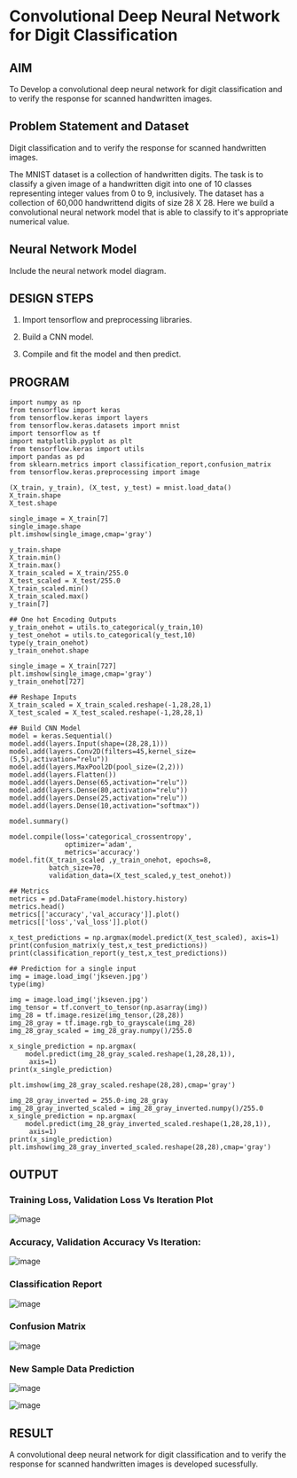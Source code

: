 # Convolutional Deep Neural Network for Digit Classification

## AIM

To Develop a convolutional deep neural network for digit classification and to verify the response for scanned handwritten images.

## Problem Statement and Dataset
Digit classification and to verify the response for scanned handwritten images.

The MNIST dataset is a collection of handwritten digits. The task is to classify a given image of a handwritten digit into one of 10 classes representing integer values from 0 to 9, inclusively. The dataset has a collection of 60,000 handwrittend digits of size 28 X 28. Here we build a convolutional neural network model that is able to classify to it's appropriate numerical value.

## Neural Network Model

Include the neural network model diagram.

## DESIGN STEPS
1. Import tensorflow and preprocessing libraries.

2. Build a CNN model.

3. Compile and fit the model and then predict.


## PROGRAM
```
import numpy as np
from tensorflow import keras
from tensorflow.keras import layers
from tensorflow.keras.datasets import mnist
import tensorflow as tf
import matplotlib.pyplot as plt
from tensorflow.keras import utils
import pandas as pd
from sklearn.metrics import classification_report,confusion_matrix
from tensorflow.keras.preprocessing import image

(X_train, y_train), (X_test, y_test) = mnist.load_data()
X_train.shape
X_test.shape

single_image = X_train[7]
single_image.shape
plt.imshow(single_image,cmap='gray')

y_train.shape
X_train.min()
X_train.max()
X_train_scaled = X_train/255.0
X_test_scaled = X_test/255.0
X_train_scaled.min()
X_train_scaled.max()
y_train[7]

## One hot Encoding Outputs
y_train_onehot = utils.to_categorical(y_train,10)
y_test_onehot = utils.to_categorical(y_test,10)
type(y_train_onehot)
y_train_onehot.shape

single_image = X_train[727]
plt.imshow(single_image,cmap='gray')
y_train_onehot[727]

## Reshape Inputs
X_train_scaled = X_train_scaled.reshape(-1,28,28,1)
X_test_scaled = X_test_scaled.reshape(-1,28,28,1)

## Build CNN Model
model = keras.Sequential()
model.add(layers.Input(shape=(28,28,1)))
model.add(layers.Conv2D(filters=45,kernel_size=(5,5),activation="relu"))
model.add(layers.MaxPool2D(pool_size=(2,2)))
model.add(layers.Flatten())
model.add(layers.Dense(65,activation="relu"))
model.add(layers.Dense(80,activation="relu"))
model.add(layers.Dense(25,activation="relu"))
model.add(layers.Dense(10,activation="softmax"))

model.summary()

model.compile(loss='categorical_crossentropy',
              optimizer='adam',
              metrics='accuracy')
model.fit(X_train_scaled ,y_train_onehot, epochs=8,
          batch_size=70,
          validation_data=(X_test_scaled,y_test_onehot))

## Metrics
metrics = pd.DataFrame(model.history.history)
metrics.head()
metrics[['accuracy','val_accuracy']].plot()
metrics[['loss','val_loss']].plot()

x_test_predictions = np.argmax(model.predict(X_test_scaled), axis=1)
print(confusion_matrix(y_test,x_test_predictions))
print(classification_report(y_test,x_test_predictions))

## Prediction for a single input
img = image.load_img('jkseven.jpg')
type(img)

img = image.load_img('jkseven.jpg')
img_tensor = tf.convert_to_tensor(np.asarray(img))
img_28 = tf.image.resize(img_tensor,(28,28))
img_28_gray = tf.image.rgb_to_grayscale(img_28)
img_28_gray_scaled = img_28_gray.numpy()/255.0

x_single_prediction = np.argmax(
    model.predict(img_28_gray_scaled.reshape(1,28,28,1)),
     axis=1)
print(x_single_prediction)

plt.imshow(img_28_gray_scaled.reshape(28,28),cmap='gray')

img_28_gray_inverted = 255.0-img_28_gray
img_28_gray_inverted_scaled = img_28_gray_inverted.numpy()/255.0
x_single_prediction = np.argmax(
    model.predict(img_28_gray_inverted_scaled.reshape(1,28,28,1)),
     axis=1)
print(x_single_prediction)
plt.imshow(img_28_gray_inverted_scaled.reshape(28,28),cmap='gray')

```
## OUTPUT

### Training Loss, Validation Loss Vs Iteration Plot

![image](https://github.com/Evangelin-Ruth/mnist-classification/assets/94219798/c065a4ce-c9e4-4215-a70c-c68726060725)

### Accuracy, Validation Accuracy Vs Iteration:
![image](https://github.com/Evangelin-Ruth/mnist-classification/assets/94219798/d0688473-e94e-4901-8dbf-88e1dff715c6)


### Classification Report

![image](https://github.com/Evangelin-Ruth/mnist-classification/assets/94219798/09e2dbc1-927e-495e-a342-3febe3287904)

### Confusion Matrix

![image](https://github.com/Evangelin-Ruth/mnist-classification/assets/94219798/1933d8bd-2e7e-440b-92e7-76de2d56d464)

### New Sample Data Prediction

![image](https://github.com/Evangelin-Ruth/mnist-classification/assets/94219798/4d924817-2e7a-4ffd-9593-13f260e7e4bb)

![image](https://github.com/Evangelin-Ruth/mnist-classification/assets/94219798/d395ffe5-184d-4640-9150-08d899c5270b)
## RESULT
A convolutional deep neural network for digit classification and to verify the response for scanned handwritten images is developed sucessfully.

